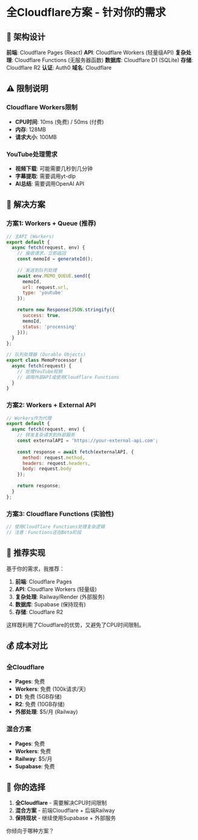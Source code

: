 # 全Cloudflare方案 - 针对你的需求

## 🚀 架构设计

**前端**: Cloudflare Pages (React)
**API**: Cloudflare Workers (轻量级API)
**复杂处理**: Cloudflare Functions (无服务器函数)
**数据库**: Cloudflare D1 (SQLite)
**存储**: Cloudflare R2
**认证**: Auth0
**域名**: Cloudflare

## ⚠️ 限制说明

### Cloudflare Workers限制
- **CPU时间**: 10ms (免费) / 50ms (付费)
- **内存**: 128MB
- **请求大小**: 100MB

### YouTube处理需求
- **视频下载**: 可能需要几秒到几分钟
- **字幕提取**: 需要调用yt-dlp
- **AI总结**: 需要调用OpenAI API

## 🔄 解决方案

### 方案1: Workers + Queue (推荐)
```javascript
// 主API (Workers)
export default {
  async fetch(request, env) {
    // 接收请求，立即返回
    const memoId = generateId();
    
    // 发送到队列处理
    await env.MEMO_QUEUE.send({
      memoId,
      url: request.url,
      type: 'youtube'
    });
    
    return new Response(JSON.stringify({
      success: true,
      memoId,
      status: 'processing'
    }));
  }
};

// 队列处理器 (Durable Objects)
export class MemoProcessor {
  async fetch(request) {
    // 处理YouTube视频
    // 调用外部API或使用Cloudflare Functions
  }
}
```

### 方案2: Workers + External API
```javascript
// Workers作为代理
export default {
  async fetch(request, env) {
    // 转发复杂请求到外部服务
    const externalAPI = 'https://your-external-api.com';
    
    const response = await fetch(externalAPI, {
      method: request.method,
      headers: request.headers,
      body: request.body
    });
    
    return response;
  }
};
```

### 方案3: Cloudflare Functions (实验性)
```javascript
// 使用Cloudflare Functions处理复杂逻辑
// 注意：Functions还在Beta阶段
```

## 🎯 推荐实现

基于你的需求，我推荐：

1. **前端**: Cloudflare Pages
2. **API**: Cloudflare Workers (轻量级)
3. **复杂处理**: Railway/Render (外部服务)
4. **数据库**: Supabase (保持现有)
5. **存储**: Cloudflare R2

这样既利用了Cloudflare的优势，又避免了CPU时间限制。

## 💰 成本对比

### 全Cloudflare
- **Pages**: 免费
- **Workers**: 免费 (100k请求/天)
- **D1**: 免费 (5GB存储)
- **R2**: 免费 (10GB存储)
- **外部处理**: $5/月 (Railway)

### 混合方案
- **Pages**: 免费
- **Workers**: 免费
- **Railway**: $5/月
- **Supabase**: 免费

## 🤔 你的选择

1. **全Cloudflare** - 需要解决CPU时间限制
2. **混合方案** - 前端Cloudflare + 后端Railway
3. **保持现状** - 继续使用Supabase + 外部服务

你倾向于哪种方案？
